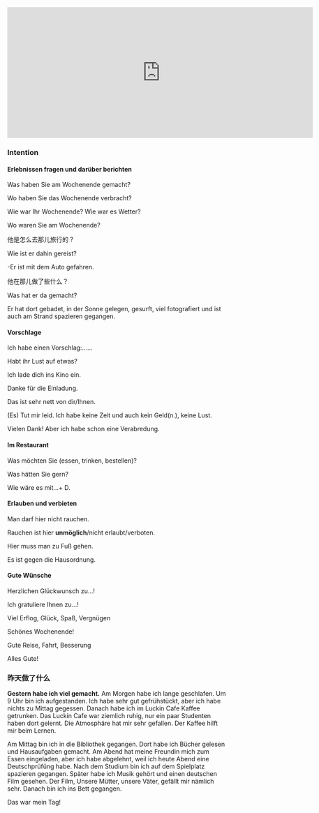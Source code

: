 
<iframe id="embed_dom" name="embed_dom" frameborder="0" style="display:block;width:700px;height:300px;" src="https://www.zhixi.com/embed/101794ce#"></iframe>

### Intention

#### Erlebnissen fragen und darüber berichten

Was haben Sie am Wochenende gemacht?

Wo haben Sie das Wochenende verbracht?

Wie war Ihr Wochenende? Wie war es Wetter?

Wo waren Sie am Wochenende?

他是怎么去那儿旅行的？

Wie ist er dahin gereist?

-Er ist mit dem Auto gefahren.

他在那儿做了些什么？

Was hat er da gemacht?

Er hat dort gebadet, in der Sonne gelegen, gesurft, viel fotografiert und ist auch am Strand spazieren gegangen.

#### Vorschlage

Ich habe einen Vorschlag:……

Habt ihr Lust auf etwas?

Ich lade dich ins Kino ein.

Danke für die Einladung.

Das ist sehr nett von dir/Ihnen.

(Es) Tut mir leid. Ich habe keine Zeit und auch kein Geld(n.), keine Lust.

Vielen Dank! Aber ich habe schon eine Verabredung.

#### Im Restaurant

Was möchten Sie (essen, trinken, bestellen)?

Was hätten Sie gern?

Wie wäre es mit...+ D.

#### Erlauben und verbieten

Man darf hier nicht rauchen.

Rauchen ist hier **unmöglich**/nicht erlaubt/verboten.

Hier muss man zu Fuß gehen.

Es ist gegen die Hausordnung.

#### Gute Wünsche

Herzlichen Glückwunsch zu...!

Ich gratuliere Ihnen zu...!

Viel Erflog, Glück, Spaß, Vergnügen

Schönes Wochenende!

Gute Reise, Fahrt, Besserung

Alles Gute!





### 昨天做了什么

**Gestern habe ich viel gemacht.**
 Am Morgen habe ich lange geschlafen. Um 9 Uhr bin ich aufgestanden. Ich habe sehr gut gefrühstückt, aber ich habe nichts zu Mittag gegessen. Danach habe ich im Luckin Cafe Kaffee getrunken. Das Luckin Cafe war ziemlich ruhig, nur ein paar Studenten haben dort gelernt. Die Atmosphäre hat mir sehr gefallen. Der Kaffee hilft mir beim Lernen.

Am Mittag bin ich in die Bibliothek gegangen. Dort habe ich Bücher gelesen und Hausaufgaben gemacht.
Am Abend hat meine Freundin mich zum Essen eingeladen, aber ich habe abgelehnt, weil ich heute Abend eine Deutschprüfüng habe. Nach dem Studium bin ich auf dem Spielplatz spazieren gegangen.
Später habe ich Musik gehört und einen deutschen Film gesehen. Der Film, Unsere Mütter, unsere Väter, gefällt mir nämlich sehr. Danach bin ich ins Bett gegangen.

Das war mein Tag! 
